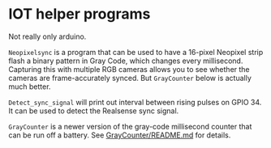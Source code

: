 # IOT helper programs

Not really only arduino.

`Neopixelsync` is a program that can be used to have a 16-pixel Neopixel strip flash a binary pattern in Gray Code, which changes every millisecond. Capturing this with multiple RGB cameras allows you to see whether the cameras are frame-accurately synced. But `GrayCounter` below is actually much better.

`Detect_sync_signal` will print out interval between rising pulses on GPIO 34. It can be used to detect the Realsense sync signal.

`GrayCounter` is a newer version of the gray-code millisecond counter that can be run off a battery. See [GrayCounter/README.md](GrayCounter/README.md) for details.